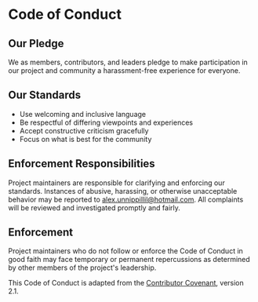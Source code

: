 # Code of Conduct

## Our Pledge
We as members, contributors, and leaders pledge to make participation in our project and community a harassment-free experience for everyone.

## Our Standards
- Use welcoming and inclusive language
- Be respectful of differing viewpoints and experiences
- Accept constructive criticism gracefully
- Focus on what is best for the community

## Enforcement Responsibilities
Project maintainers are responsible for clarifying and enforcing our standards. Instances of abusive, harassing, or otherwise unacceptable behavior may be reported to alex.unnippillil@hotmail.com. All complaints will be reviewed and investigated promptly and fairly.

## Enforcement
Project maintainers who do not follow or enforce the Code of Conduct in good faith may face temporary or permanent repercussions as determined by other members of the project's leadership.

This Code of Conduct is adapted from the [Contributor Covenant](https://www.contributor-covenant.org/), version 2.1.
